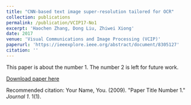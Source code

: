 ```yaml
---
title: "CNN-based text image super-resolution tailored for OCR"
collection: publications
permalink: /publication/VCIP17-No1
excerpt: 'Haochen Zhang, Dong Liu, Zhiwei Xiong'
date: 2017
venue: 'Visual Communications and Image Processing (VCIP)'
paperurl: 'https://ieeexplore.ieee.org/abstract/document/8305127'
citation: ''
---
```

This paper is about the number 1. The number 2 is left for future work.

[Download paper here](http://academicpages.github.io/files/paper1.pdf)

Recommended citation: Your Name, You. (2009). "Paper Title Number 1." <i>Journal 1</i>. 1(1).
